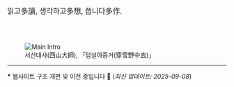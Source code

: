 <br><br>

<span style="font-size: 1.2em;">읽고多讀, 생각하고多想, 씁니다多作.</span>

<br><br>

<figure>
  <img src="/images/main.png" alt="Main Intro">
  <figcaption> 서산대사(西山大師), 「답설야중거(穿雪野中去)」 </figcaption>
</figure>

***

**\*** 웹사이트 구조 개편 및 이전 중입니다 🚧 (*최신 업데이트: 2025-09-08*)